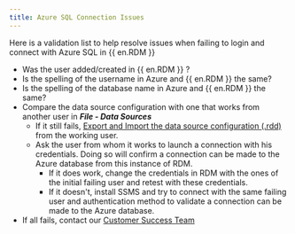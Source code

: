```yaml
---
title: Azure SQL Connection Issues
---
```

Here is a validation list to help resolve issues when failing to login and connect with Azure SQL in {{ en.RDM }}  
* Was the user added/created in {{ en.RDM }} ?
* Is the spelling of the username in Azure and {{ en.RDM }} the same?
* Is the spelling of the database name in Azure and {{ en.RDM }} the same?
* Compare the data source configuration with one that works from another user in ***File - Data Sources***
    * If it still fails, [Export and Import the data source configuration (.rdd)](/kb/remote-desktop-manager/how-to-articles/import-export-data-sources-configuration/) from the working user.
    * Ask the user from whom it works to launch a connection with his credentials. Doing so will confirm a connection can be made to the Azure database from this instance of RDM.
        * If it does work, change the credentials in RDM with the ones of the initial failing user and retest with these credentials.
        * If it doesn't, install SSMS and try to connect with the same failing user and authentication method to validate a connection can be made to the Azure database.
* If all fails, contact our [Customer Success Team](mailto:service@devolutions.net)
